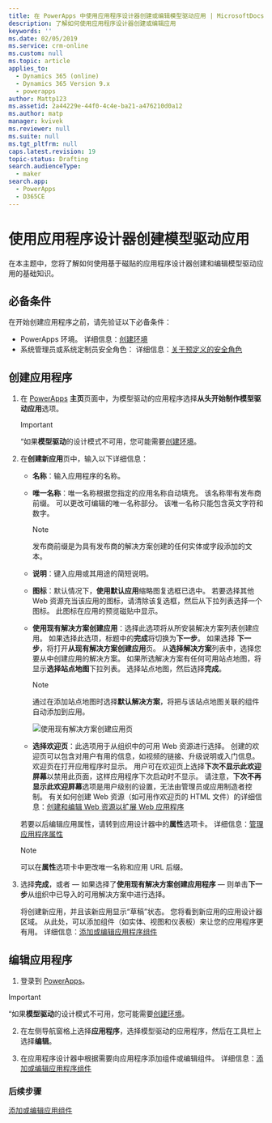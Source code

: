 ```yaml
---
title: 在 PowerApps 中使用应用程序设计器创建或编辑模型驱动应用 | MicrosoftDocs
description: 了解如何使用应用程序设计器创建或编辑应用
keywords: ''
ms.date: 02/05/2019
ms.service: crm-online
ms.custom: null
ms.topic: article
applies_to:
  - Dynamics 365 (online)
  - Dynamics 365 Version 9.x
  - powerapps
author: Mattp123
ms.assetid: 2a44229e-44f0-4c4e-ba21-a476210d0a12
ms.author: matp
manager: kvivek
ms.reviewer: null
ms.suite: null
ms.tgt_pltfrm: null
caps.latest.revision: 19
topic-status: Drafting
search.audienceType:
  - maker
search.app:
  - PowerApps
  - D365CE
---
```


# <a name="create-a-model-driven-app-by-using-the-app-designer"></a>使用应用程序设计器创建模型驱动应用

在本主题中，您将了解如何使用基于磁贴的应用程序设计器创建和编辑模型驱动应用的基础知识。

## <a name="prerequisites"></a>必备条件 
在开始创建应用程序之前，请先验证以下必备条件：
- PowerApps 环境。 详细信息：[创建环境](https://docs.microsoft.com/powerapps/administrator/create-environment)
- 系统管理员或系统定制员安全角色： 详细信息：[关于预定义的安全角色](https://docs.microsoft.com/powerapps/maker/model-driven-apps/share-model-driven-app#about-predefined-security-roles)
 
<a name="createApp"></a>   
## <a name="create-an-app"></a>创建应用程序  

1.  在 [PowerApps](https://web.powerapps.com/?utm_source=padocs&utm_medium=linkinadoc&utm_campaign=referralsfromdoc) **主页**页面中，为模型驱动的应用程序选择**从头开始制作模型驱动应用**选项。  

    > [!IMPORTANT]
    > “如果**模型驱动**的设计模式不可用，您可能需要[创建环境](https://docs.microsoft.com/powerapps/administrator/create-environment)。 

2. 在**创建新应用**页中，输入以下详细信息： 

    - **名称**：输入应用程序的名称。  
  
    - **唯一名称**：唯一名称根据您指定的应用名称自动填充。 该名称带有发布商前缀。 可以更改可编辑的唯一名称部分。 该唯一名称只能包含英文字符和数字。  
  
        > [!NOTE]
        >  发布商前缀是为具有发布商的解决方案创建的任何实体或字段添加的文本。   
  
    - **说明**：键入应用或其用途的简短说明。  
  
    - **图标**：默认情况下，**使用默认应用**缩略图复选框已选中。 若要选择其他 Web 资源充当该应用的图标，请清除该复选框，然后从下拉列表选择一个图标。 此图标在应用的预览磁贴中显示。  
  
    - **使用现有解决方案创建应用**：选择此选项将从所安装解决方案列表创建应用。 如果选择此选项，标题中的**完成**将切换为**下一步**。 如果选择 **下一步**，将打开**从现有解决方案创建应用**页。 从**选择解决方案**列表中，选择您要从中创建应用的解决方案。 如果所选解决方案有任何可用站点地图，将显示**选择站点地图**下拉列表。 选择站点地图，然后选择**完成**。

      > [!NOTE]
      > 通过在添加站点地图时选择**默认解决方案**，将把与该站点地图关联的组件自动添加到应用。  

      ![使用现有解决方案创建应用页](media/use-existing-solution-to-create-the-app.png "使用现有解决方案创建应用") 

    - **选择欢迎页**：此选项用于从组织中的可用 Web 资源进行选择。 创建的欢迎页可以包含对用户有用的信息，如视频的链接、升级说明或入门信息。 欢迎页在打开应用程序时显示。 用户可在欢迎页上选择**下次不显示此欢迎屏幕**以禁用此页面，这样应用程序下次启动时不显示。 请注意，**下次不再显示此欢迎屏幕**选项是用户级别的设置，无法由管理员或应用制造者控制。 有关如何创建 Web 资源（如可用作欢迎页的 HTML 文件）的详细信息：[创建和编辑 Web 资源以扩展 Web 应用程序](create-edit-web-resources.md)  
      
    若要以后编辑应用属性，请转到应用设计器中的**属性**选项卡。 详细信息：[管理应用程序属性](manage-app-properties.md)  
  
     > [!NOTE]
     >  可以在**属性**选项卡中更改唯一名称和应用 URL 后缀。  
  
3. 选择**完成**，或者 &mdash; 如果选择了**使用现有解决方案创建应用程序** &mdash; 则单击**下一步**从组织中已导入的可用解决方案中进行选择。  
  
    将创建新应用，并且该新应用显示“草稿”状态。 您将看到新应用的应用设计器区域。 从此处，可以添加组件（如实体、视图和仪表板）来让您的应用程序更有用。 详细信息：[添加或编辑应用程序组件](add-edit-app-components.md)  
   
<a name="editApp"></a>   
## <a name="edit-an-app"></a>编辑应用程序  
  
1.  登录到 [PowerApps](https://web.powerapps.com/?utm_source=padocs&utm_medium=linkinadoc&utm_campaign=referralsfromdoc)。  

> [!IMPORTANT]
> “如果**模型驱动**的设计模式不可用，您可能需要[创建环境](https://docs.microsoft.com/powerapps/administrator/create-environment)。 

2. 在左侧导航窗格上选择**应用程序**，选择模型驱动的应用程序，然后在工具栏上选择**编辑**。   

3. 在应用程序设计器中根据需要向应用程序添加组件或编辑组件。 详细信息：[添加或编辑应用程序组件](add-edit-app-components.md)  
 
  
### <a name="next-steps"></a>后续步骤  
 [添加或编辑应用组件](add-edit-app-components.md)   


